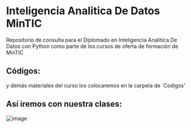 # Inteligencia Analitica De Datos MinTIC
Repositorio de consulta para el Diplomado en Inteligencia Analitica De Datos con Python como parte de los cursos de oferta de formación de MinTIC

## Códigos:
y demás materiales del curso los colocaremos en la carpeta de `Codigos'

## Así iremos con nuestra clases:
![image](https://github.com/sierraporta/InteligenciaAnaliticaDeDatos_MinTIC/assets/29123331/917d6739-0598-4d4b-bebb-4fc485ae3ec2)


